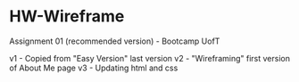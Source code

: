 # HW-Wireframe

Assignment 01 (recommended version) - Bootcamp UofT

v1 - Copied from "Easy Version" last version 
v2 - "Wireframing" first version of About Me page 
v3 - Updating html and css